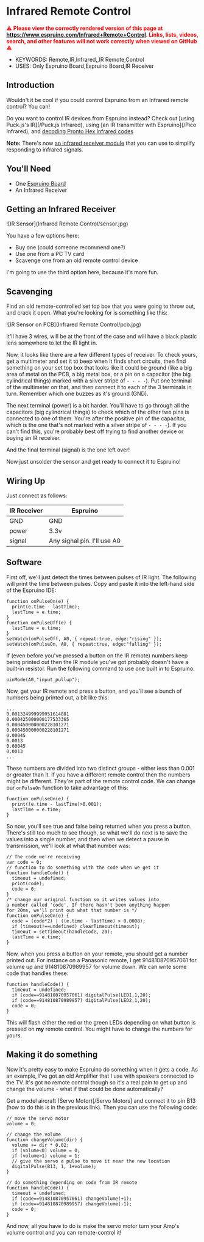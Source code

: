 <!--- Copyright (c) 2013 Gordon Williams, Pur3 Ltd. See the file LICENSE for copying permission. -->
Infrared Remote Control
==========================

<span style="color:red">:warning: **Please view the correctly rendered version of this page at https://www.espruino.com/Infrared+Remote+Control. Links, lists, videos, search, and other features will not work correctly when viewed on GitHub** :warning:</span>

* KEYWORDS: Remote,IR,Infrared,,IR Remote,Control
* USES: Only Espruino Board,Espruino Board,IR Receiver

Introduction
-----------

Wouldn't it be cool if you could control Espruino from an Infrared remote control? You can!

Do you want to control IR devices from Espruino instead?  Check out [using Puck.js's IR](/Puck.js Infrared), using [an IR transmitter with Espruino](/Pico Infrared), and [decoding Pronto Hex Infrared codes](/pronto)

**Note:** There's now [an infrared receiver module](IRReceiver) that you can use to simplify responding to infrared signals.

You'll Need
----------

* One [Espruino Board](/Original)
* An Infrared Receiver

Getting an Infrared Receiver
-------------------------

![IR Sensor](Infrared Remote Control/sensor.jpg)

You have a few options here:

* Buy one (could someone recommend one?)
* Use one from a PC TV card
* Scavenge one from an old remote control device

I'm going to use the third option here, because it's more fun.

Scavenging
---------

Find an old remote-controlled set top box that you were going to throw out, and crack it open. What you're looking for is something like this:

![IR Sensor on PCB](Infrared Remote Control/pcb.jpg)

It'll have 3 wires, will be at the front of the case and will have a black plastic lens somewhere to let the IR light in.

Now, it looks like there are a few different types of receiver. To check yours, get a multimeter and set it to beep when it finds short circuits, then find something on your set top box that looks like it could be ground (like a big area of metal on the PCB, a big metal box, or a pin on a capacitor (the big cylindrical things) marked with a silver stripe of ```- - - -```). Put one terminal of the multimeter on that, and then connect it to each of the 3 terminals in turn. Remember which one buzzes as it's ground (GND).

The next terminal (power) is a bit harder. You'll have to go through all the capacitors (big cylindrical things) to check which of the other two pins is connected to one of them. You're after the positive pin of the capacitor, which is the one that's not marked with a silver stripe of ```- - - -```). If you can't find this, you're probably best off trying to find another device or buying an IR receiver.

And the final terminal (signal) is the one left over!

Now just unsolder the sensor and get ready to connect it to Espruino!

Wiring Up
--------

Just connect as follows:

| IR Receiver | Espruino |
|----------|----------|
| GND | GND |
| power | 3.3v |
| signal | Any signal pin. I'll use A0 |

Software
-------

First off, we'll just detect the times between pulses of IR light. The following will print the time between pulses. Copy and paste it into the left-hand side of the Espruino IDE:

```
function onPulseOn(e) {
  print(e.time - lastTime);
  lastTime = e.time;
}
function onPulseOff(e) {
  lastTime = e.time;
}
setWatch(onPulseOff, A0, { repeat:true, edge:"rising" });
setWatch(onPulseOn, A0, { repeat:true, edge:"falling" });
```

If (even before you've pressed a button on the IR remote) numbers keep being printed out then the IR module you've got probably doesn't have a built-in resistor. Run the following command to use one built in to Espruino:

```pinMode(A0,"input_pullup");```

Now, get your IR remote and press a button, and you'll see a bunch of numbers being printed out, a bit like this:

```
...
0.001324999999951614881
0.000425000000177533365
0.000450000000228101271
0.000450000000228101271
0.00045
0.0013
0.00045
0.0013
...
```

These numbers are divided into two distinct groups - either less than 0.001 or greater than it. If you have a different remote control then the numbers might be different. They're part of the remote control code. We can change our `onPulseOn` function to take advantage of this:

```
function onPulseOn(e) {
  print((e.time - lastTime)>0.001);
  lastTime = e.time;
}
```

So now, you'll see true and false being returned when you press a button. There's still too much to see though, so what we'll do next is to save the values into a single number, and then when we detect a pause in transmission, we'll look at what that number was:

```
// The code we're receiving
var code = 0;
// function to do something with the code when we get it
function handleCode() {
  timeout = undefined;
  print(code);
  code = 0;
}
/* change our original function so it writes values into
a number called 'code'. If there hasn't been anything happen
for 20ms, we'll print out what that number is */
function onPulseOn(e) {
  code = (code*2) | ((e.time - lastTime) > 0.0008);
  if (timeout!==undefined) clearTimeout(timeout);
  timeout = setTimeout(handleCode, 20);
  lastTime = e.time;
}
```

Now, when you press a button on your remote, you should get a number printed out. For instance on a Panasonic remote, I get 914810870957061 for volume up and 914810870989957 for volume down. We can write some code that handles these:

```
function handleCode() {
  timeout = undefined;
  if (code==914810870957061) digitalPulse(LED1,1,20);
  if (code==914810870989957) digitalPulse(LED2,1,20);
  code = 0;
}
```

This will flash either the red or the green LEDs depending on what button is pressed on **my** remote control. You might have to change the numbers for yours.


Making it do something
--------------------

Now it's pretty easy to make Espruino do something when it gets a code. As an example, I've got an old Amplifier that I use with speakers connected to the TV. It's got no remote control though so it's a real pain to get up and change the volume - what if that could be done automatically?

Get a model aircraft (Servo Motor)[/Servo Motors] and connect it to pin B13 (how to do this is in the previous link). Then you can use the following code:


```
// move the servo motor
volume = 0;

// change the volume
function changeVolume(dir) {
  volume += dir * 0.02;
  if (volume<0) volume = 0;
  if (volume>1) volume = 1;
  // give the servo a pulse to move it near the new location
  digitalPulse(B13, 1, 1+volume);
}

// do something depending on code from IR remote
function handleCode() {
  timeout = undefined;
  if (code==914810870957061) changeVolume(+1);
  if (code==914810870989957) changeVolume(-1);
  code = 0;
}
```

And now, all you have to do is make the servo motor turn your Amp's volume control and you can remote-control it!
